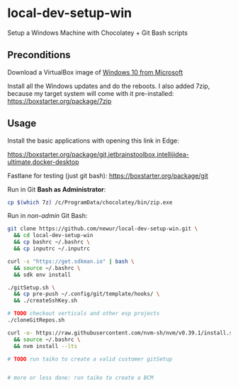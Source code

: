 # local-dev-setup-win
Setup a Windows Machine with Chocolatey + Git Bash scripts

## Preconditions

Download a VirtualBox image of [Windows 10 from Microsoft](https://developer.microsoft.com/en-us/microsoft-edge/tools/vms/)

Install all the Windows updates and do the reboots. I also added 7zip, because my target system will come with it pre-installed: https://boxstarter.org/package/7zip

## Usage

Install the basic applications with opening this link in Edge:

https://boxstarter.org/package/git,jetbrainstoolbox,intellijidea-ultimate,docker-desktop

Fastlane for testing (just git bash): https://boxstarter.org/package/git

Run in Git **Bash as Administrator**:

```bash
cp $(which 7z) /c/ProgramData/chocolatey/bin/zip.exe
```

Run in _non-admin_ Git Bash:

<!-- # TODO add aliases to run dev launcher to .bashrc
# aliases and JIRA-git-commit-msg-function
# run before sdkman to not overwrite .bashrc -->
```bash
git clone https://github.com/newur/local-dev-setup-win.git \
  && cd local-dev-setup-win
  && cp bashrc ~/.bashrc \
  && cp inputrc ~/.inputrc
```

```bash
curl -s "https://get.sdkman.io" | bash \
  && source ~/.bashrc \
  && sdk env install
```

```bash
./gitSetup.sh \
  && cp pre-push ~/.config/git/template/hooks/ \
  && ./createSshKey.sh
```

```bash
# TODO checkout verticals and other esp projects
./cloneGitRepos.sh
```

```bash
curl -o- https://raw.githubusercontent.com/nvm-sh/nvm/v0.39.1/install.sh | bash \
  && source ~/.bashrc \
  && nvm install --lts

# TODO run taiko to create a valid customer gitSetup


# more or less done: run taiko to create a BCM
```